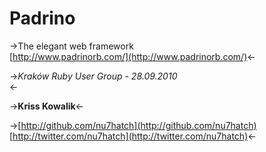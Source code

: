 # Padrino

->The elegant web framework <br /> [http://www.padrinorb.com/](http://www.padrinorb.com/)<-

->_Kraków Ruby User Group - 28.09.2010_<br /><-

->**Kriss Kowalik**<-

->[http://github.com/nu7hatch](http://github.com/nu7hatch)<br /> [http://twitter.com/nu7hatch](http://twitter.com/nu7hatch)<-

